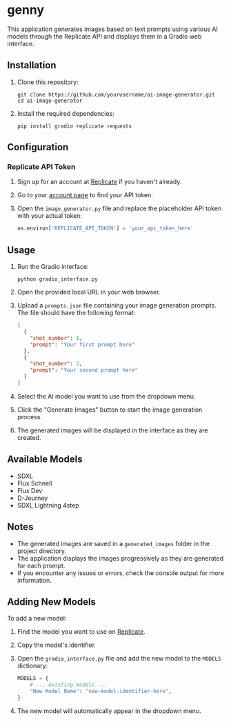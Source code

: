 # genny

This application generates images based on text prompts using various AI models through the Replicate API and displays them in a Gradio web interface.

## Installation

1. Clone this repository:
   ```
   git clone https://github.com/yourusername/ai-image-generator.git
   cd ai-image-generator
   ```

2. Install the required dependencies:
   ```
   pip install gradio replicate requests
   ```

## Configuration

### Replicate API Token

1. Sign up for an account at [Replicate](https://replicate.com/) if you haven't already.
2. Go to your [account page](https://replicate.com/account) to find your API token.
3. Open the `image_generator.py` file and replace the placeholder API token with your actual token:

   ```python
   os.environ['REPLICATE_API_TOKEN'] = 'your_api_token_here'
   ```

## Usage

1. Run the Gradio interface:
   ```
   python gradio_interface.py
   ```

2. Open the provided local URL in your web browser.

3. Upload a `prompts.json` file containing your image generation prompts. The file should have the following format:
   ```json
   [
     {
       "shot_number": 1,
       "prompt": "Your first prompt here"
     },
     {
       "shot_number": 2,
       "prompt": "Your second prompt here"
     }
   ]
   ```

4. Select the AI model you want to use from the dropdown menu.

5. Click the "Generate Images" button to start the image generation process.

6. The generated images will be displayed in the interface as they are created.

## Available Models

- SDXL
- Flux Schnell
- Flux Dev
- D-Journey
- SDXL Lightning 4step

## Notes

- The generated images are saved in a `generated_images` folder in the project directory.
- The application displays the images progressively as they are generated for each prompt.
- If you encounter any issues or errors, check the console output for more information.

## Adding New Models

To add a new model:

1. Find the model you want to use on [Replicate](https://replicate.com/explore).
2. Copy the model's identifier.
3. Open the `gradio_interface.py` file and add the new model to the `MODELS` dictionary:

   ```python
   MODELS = {
       # ... existing models ...
       "New Model Name": "new-model-identifier-here",
   }
   ```

4. The new model will automatically appear in the dropdown menu.
